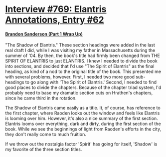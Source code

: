 # [Interview #769: Elantris Annotations, Entry #62](https://www.theoryland.com/intvmain.php?i=769#62)

#### [Brandon Sanderson (Part 1 Wrap Up)](http://www.brandonsanderson.com/annotation/40/Elantris-Part-One-Wrap-Up)

"The Shadow of Elantris." These section headings were added in the last real draft I did, while I was visiting my father in Massachusetts during the summer of '04. By then, the book's title had firmly been changed from THE SPIRIT OF ELANTRIS to just ELANTRIS. I knew I needed to divide the book into sections, and decided that I'd use "The Spirit of Elantris" as the final heading, as kind of a nod to the original title of the book. This presented me with several problems, however. First, I needed two more good sub-headings to go along with 'The Spirit of Elantris.' Second, I needed to find good places to divide the chapters. Because of the chapter triad system, I'd probably need to base my dramatic section cuts on Hrathen's chapters, since he came third in the rotation.

The Shadow of Elantris came easily as a title. It, of course, has reference to the first chapter, where Raoden looks out the window and feels like Elantris is looming over him. However, it's also a nice summary of the first section. Elantris looms over everything, dark and dirty, during the first section of the book. While we see the beginnings of light from Raoden's efforts in the city, they don't really come to much fruition.

If we throw out the nostalgia factor 'Spirit' has going for itself, 'Shadow' is my favorite of the three section titles.

